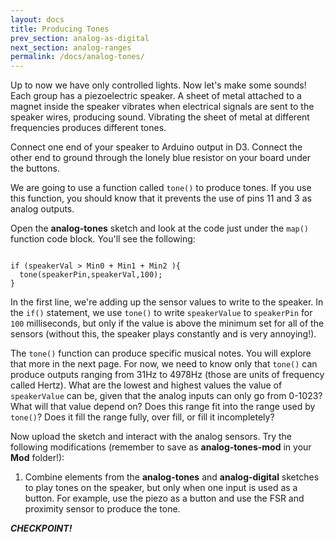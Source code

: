 ```yaml
---
layout: docs
title: Producing Tones
prev_section: analog-as-digital
next_section: analog-ranges
permalink: /docs/analog-tones/
--- 
```


Up to now we have only controlled lights. Now let's make some sounds! Each group has a piezoelectric speaker. A sheet of metal attached to a magnet inside the speaker vibrates when electrical signals are sent to the speaker wires, producing sound. Vibrating the sheet of metal at different frequencies produces different tones.

Connect one end of your speaker to Arduino output in D3. Connect the other end to ground through the lonely blue resistor on your board under the buttons. 

We are going to use a function called ```tone()``` to produce tones. If you use this function, you should know that it prevents the use of pins 11 and 3 as analog outputs. 

Open the **analog-tones** sketch and look at the code just under the ```map()``` function code block. You'll see the following:


```speakerValue = (sensorValue0+sensorValue1+sensorValue2);

if (speakerVal > Min0 + Min1 + Min2 ){
  tone(speakerPin,speakerVal,100); 
}
```


In the first line, we're adding up the sensor values to write to the speaker. In the ```if()``` statement, we use ```tone()``` to write ```speakerValue``` to ```speakerPin``` for ```100``` milliseconds, but only if the value is above the minimum set for all of the sensors (without this, the speaker plays constantly and is very annoying!).

The ```tone()``` function can produce specific musical notes. You will explore that more in the next page. For now, we need to know only that ```tone()``` can produce outputs ranging from 31Hz to 4978Hz (those are units of frequency called Hertz). What are the lowest and highest values the value of ```speakerValue``` can be, given that the analog inputs can only go from 0-1023? What will that value depend on? Does this range fit into the range used by ```tone()```? Does it fill the range fully, over fill, or fill it incompletely?

Now upload the sketch and interact with the analog sensors. Try the following modifications (remember to save as **analog-tones-mod** in your **Mod** folder!):

1. Combine elements from the **analog-tones** and **analog-digital** sketches to play tones on the speaker, but only when one input is used as a button. For example, use the piezo as a button and use the FSR and proximity sensor to produce the tone. 

**_CHECKPOINT!_**